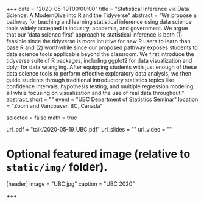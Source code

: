 +++
date = "2020-05-19T00:00:00"
title = "Statistical Inference via Data Science: A ModernDive into R and the Tidyverse"
abstract = "We propose a pathway for teaching and learning statistical inference using data science tools widely accepted in industry, academia, and government. We argue that our 'data science first' approach to statistical inference is both (1) feasible since the tidyverse is more intuitive for new R users to learn than base R and (2) worthwhile since our proposed pathway exposes students to data science tools applicable beyond the classroom. We first introduce the tidyverse suite of R packages, including ggplot2 for data visualization and dplyr for data wrangling. After equipping students with just enough of these data science tools to perform effective exploratory data analysis, we then guide students through traditional introductory statistics topics like confidence intervals, hypothesis testing, and multiple regression modeling, all while focusing on visualization and the use of real data throughout."
abstract_short = ""
event = "UBC Department of Statistics Seminar"
location = "Zoom and Vancouver, BC, Canada"

selected = false
math = true

url_pdf = "talk/2020-05-19_UBC.pdf"
url_slides = ""
url_video = ""

# Optional featured image (relative to `static/img/` folder).
[header]
image = "UBC.jpg"
caption = "UBC 2020"

+++
